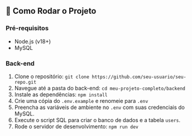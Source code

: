 ## 🚀 Como Rodar o Projeto

### Pré-requisitos
- Node.js (v18+)
- MySQL

### Back-end
1. Clone o repositório: `git clone https://github.com/seu-usuario/seu-repo.git`
2. Navegue até a pasta do back-end: `cd meu-projeto-completo/backend`
3. Instale as dependências: `npm install`
4. Crie uma cópia do `.env.example` e renomeie para `.env`
5. Preencha as variáveis de ambiente no `.env` com suas credenciais do MySQL.
6. Execute o script SQL para criar o banco de dados e a tabela `users`.
7. Rode o servidor de desenvolvimento: `npm run dev`